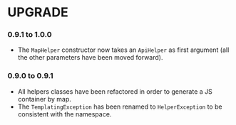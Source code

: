 # UPGRADE

### 0.9.1 to 1.0.0

 * The `MapHelper` constructor now takes an `ApiHelper` as first argument (all the other parameters have been moved
   forward).

### 0.9.0 to 0.9.1

 * All helpers classes have been refactored in order to generate a JS container by map.
 * The `TemplatingException` has been renamed to `HelperException` to be consistent with the namespace.
